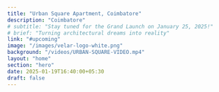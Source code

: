 ```yaml
---
title: "Urban Square Apartment, Coimbatore"
description: "Coimbatore"
# subtitle: "Stay tuned for the Grand Launch on January 25, 2025!"
# brief: "Turning architectural dreams into reality"
link: "#upcoming"
image: "/images/velar-logo-white.png"
background: "/videos/URBAN-SQUARE-VIDEO.mp4"
layout: "home"
section: "hero"
date: 2025-01-19T16:40:00+05:30
draft: false
---
```



<!-- Video by Tom Fisk: https://www.pexels.com/video/high-rise-buildings-in-indonesia-4984216/ -->
